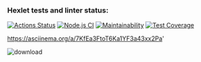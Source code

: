 ### Hexlet tests and linter status:
[![Actions Status](https://github.com/KiraBelo/frontend-project-46/workflows/hexlet-check/badge.svg)](https://github.com/KiraBelo/frontend-project-46/actions)
[![Node.js CI](https://github.com/KiraBelo/frontend-project-46/actions/workflows/node.js.yml/badge.svg)](https://github.com/KiraBelo/frontend-project-46/actions/workflows/node.js.yml)
[![Maintainability](https://api.codeclimate.com/v1/badges/7c2c2b81fb70bf614391/maintainability)](https://codeclimate.com/github/KiraBelo/frontend-project-46/maintainability)
[![Test Coverage](https://api.codeclimate.com/v1/badges/7c2c2b81fb70bf614391/test_coverage)](https://codeclimate.com/github/KiraBelo/frontend-project-46/test_coverage)

https://asciinema.org/a/7KfEa3FtoT6Ka1YF3a43xx2Pa'


![download](https://user-images.githubusercontent.com/102582189/212362651-5b4a4191-3fd4-4adf-bc3d-8b953cd8a97d.jpg)
